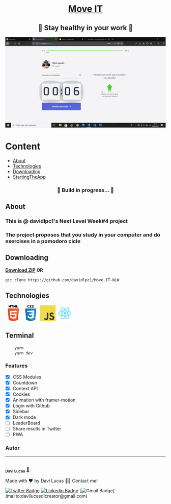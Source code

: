 <h1 align="center">  
    <a href="https://move-it-davidlpc1.vercel.app/">Move IT</a>
</h1>
<h2 align="center">🚀 Stay healthy in your work 🚀</h2>

<img src=".github/moveit.gif" alt="Home">

Content
=================
   * [About](#About)
   * [Technologies](#Technologies)
   * [Downloading](#Downloading)
   * [StartingTheApp](#StartingTheApp)
  
<h3 align="center"> 
	🚧 Build in progress... 🚧
</h3>
 
<div id="About">    

## About
### This is @ davidlpc1's Next Level Week#4 project

### The project proposes that you study in your computer and do exercises in a pomodoro cicle

</div>

<div id="Downloading">

## Downloading

<strong><a href="https://github.com/davidlpc1/Move.IT-NLW/archive/main.zip">Download ZIP</a></strong>
<strong>OR</strong>

```
git clone https://github.com/davidlpc1/Move.IT-NLW
```

</div>

<div id="Technologies">

## Technologies

<code><img  height="50" src="https://raw.githubusercontent.com/github/explore/80688e429a7d4ef2fca1e82350fe8e3517d3494d/topics/html/html.png" alt="HTML"></code>
<code><img  height="50" src="https://raw.githubusercontent.com/github/explore/80688e429a7d4ef2fca1e82350fe8e3517d3494d/topics/css/css.png" alt="CSS"></code>
<code><img height="50" src="https://raw.githubusercontent.com/github/explore/80688e429a7d4ef2fca1e82350fe8e3517d3494d/topics/javascript/javascript.png" alt="JavaScript"></code>
<code><img height="50" src="https://raw.githubusercontent.com/github/explore/80688e429a7d4ef2fca1e82350fe8e3517d3494d/topics/react/react.png" alt="React"></code>
</div>

<div id="StartingTheApp">

## Terminal 
```
    yarn 
    yarn dev
```
</div>

### Features

- [x] CSS Modules 
- [x] Countdown 
- [x] Context API
- [x] Cookies
- [x] Animation with framer-motion
- [X] Login with Github
- [X] Sidebar
- [X] Dark mode
- [ ] LeaderBoard
- [ ] Share results in Twitter
- [ ] PWA

### Autor
---

<a href="https://github.com/davidlpc1">
 <img style="border-radius: 50%;" src="https://avatars2.githubusercontent.com/u/66884233?v=4" width="100px;" alt="">
 <br />
 <sub><b>Davi Lucas</b></sub></a> <a href="https://app.rocketseat.com.br/me/davi-lucas-marques-de-freitas-04149">🚀</a>


Made with ❤️ by Davi Lucas 👋🏽 Contact me!

[![Twitter Badge](https://img.shields.io/badge/-@ProgramadorDavi-1ca0f1?style=flat-square&labelColor=1ca0f1&logo=twitter&logoColor=white&link=https://twitter.com/ProgramadorDavi)](https://twitter.com/ProgramadorDavi) [![Linkedin Badge](https://img.shields.io/badge/-Davi-Lucas?style=flat-square&logo=Linkedin&logoColor=white&link=https://www.linkedin.com/in/davi-lucas-93abb71b3/)](https://www.linkedin.com/in/davi-lucas-93abb71b3/) 
[![Gmail Badge](https://img.shields.io/badge/-davilucasdlcreator@gmail.com-c14438?)](mailto:davilucasdlcreator@gmail.com)